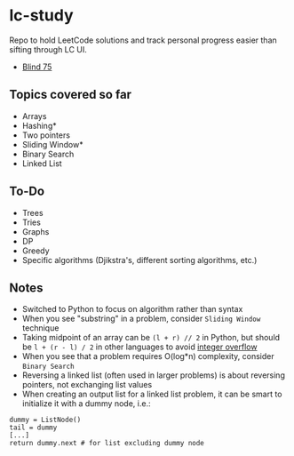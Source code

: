 # lc-study
Repo to hold LeetCode solutions and track personal progress easier than sifting through LC UI.

- [Blind 75](https://leetcode.com/discuss/general-discussion/460599/blind-75-leetcode-questions)

## Topics covered so far

- Arrays
- Hashing*
- Two pointers
- Sliding Window*
- Binary Search
- Linked List

## To-Do

- Trees
- Tries
- Graphs
- DP
- Greedy
- Specific algorithms (Djikstra's, different sorting algorithms, etc.)

## Notes

- Switched to Python to focus on algorithm rather than syntax
- When you see "substring" in a problem, consider `Sliding Window` technique
- Taking midpoint of an array can be `(l + r) // 2` in Python, but should be `l + (r - l) / 2` in other languages to avoid [integer overflow](https://en.wikipedia.org/wiki/Integer_overflow)
- When you see that a problem requires O(log*n) complexity, consider `Binary Search`
- Reversing a linked list (often used in larger problems) is about reversing pointers, not exchanging list values
- When creating an output list for a linked list problem, it can be smart to initialize it with a dummy node, i.e.:
```
dummy = ListNode()
tail = dummy
[...]
return dummy.next # for list excluding dummy node
```